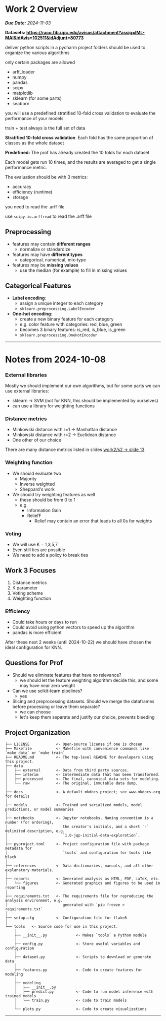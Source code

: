 # Work 2 Overview

***Due Date:** 2024-11-03*

**Datasets: https://raco.fib.upc.edu/avisos/attachment?assig=IML-MAI&idAvis=102511&idAdjunt=80773**

deliver python scripts in a pycharm project
folders should be used to organize the various algorithms

only certain packages are allowed
- arff_loader
- numpy
- pandas
- scipy
- matplotlib
- sklearn (for some parts)
- seaborn

you will use a predefined stratified 10-fold cross validation to evaluate the performance of your models

train + test always is the full set of data

**Stratified 10-fold cross validation**:
Each fold has the same proportion of classes as the whole dataset

**Predefined:**
The prof has already created the 10 folds for each dataset

Each model gets run 10 times, and the results are averaged to get a single performance metric.

The evaluation should be with 3 metrics:
- accuracy
- efficiency (runtime)
- storage

you need to read the .arff file

use `scipy.io.arffread` to read the .arff file

## Preprocessing

- features may contain **different ranges**
  - normalize or standardize
- features may have **different types**
  - categorical, numerical, mix-type
- features may be **missing values**
  - use the median (for example) to fill in missing values

## Categorical Features

- **Label encoding**:
  - assign a unique integer to each category
  - `sklearn.preprocessing.LabelEncoder`
- **One-hot encoding**:
  - create a new binary feature for each category
  - e.g. color feature with categories: red, blue, green
  - becomes 3 binary features: is_red, is_blue, is_green
  - `sklearn.preprocessing.OneHotEncoder`
---
# Notes from 2024-10-08

### External libraries

Mostly we should implement our own algorithms, but for some parts we can use external libraries:
- sklearn -> SVM (not for KNN, this should be implemented by ourselves)
- can use a library for weighting functions

### Distance metrics

- Minkowski distance with r=1 -> Manhattan distance
- Minkowski distance with r=2 -> Euclidean distance
- One other of our choice

There are many distance metrics listed in slides [work2/s2 -> slide 13](../slides/SuportWork2_2024_wide_ALL_s2.pdf)

### Weighting function
- We should evaluate two
  - Majority
  - Inverse weighted
  - Sheppard's work
- We should try weighting features as well
  - these should be from 0 to 1
  - e.g.
    - Information Gain
    - ReliefF
      - Relief may contain an error that leads to all 0s for weights

### Voting
- We will use K = 1,3,5,7
- Even still ties are possible
- We need to add a policy to break ties

## Work 3 Focuses
1. Distance metrics
2. K parameter
3. Voting scheme
4. Weighting function

### Efficiency
- Could take hours or days to run
- Could avoid using python vectors to speed up the algorithm
- pandas is more efficient

After these next 2 weeks (until 2024-10-22) we should have chosen the ideal configuration for KNN.

## Questions for Prof
- Should we eliminate features that have no relevance?
  - we should let the feature weighting algorithm decide this, and some may have near zero weight
- Can we use scikit-learn pipelines?
  - yes
- Slicing and preprocessing datasets. Should we merge the dataframes before processing or leave them separate?
  - we can choose
  - let's keep them separate and justify our choice, prevents bleeding

## Project Organization

```
├── LICENSE            <- Open-source license if one is chosen
├── Makefile           <- Makefile with convenience commands like `make data` or `make train`
├── README.md          <- The top-level README for developers using this project.
├── data
│   ├── external       <- Data from third party sources.
│   ├── interim        <- Intermediate data that has been transformed.
│   ├── processed      <- The final, canonical data sets for modeling.
│   └── raw            <- The original, immutable data dump.
│
├── docs               <- A default mkdocs project; see www.mkdocs.org for details
│
├── models             <- Trained and serialized models, model predictions, or model summaries
│
├── notebooks          <- Jupyter notebooks. Naming convention is a number (for ordering),
│                         the creator's initials, and a short `-` delimited description, e.g.
│                         `1.0-jqp-initial-data-exploration`.
│
├── pyproject.toml     <- Project configuration file with package metadata for 
│                         `tools` and configuration for tools like black
│
├── references         <- Data dictionaries, manuals, and all other explanatory materials.
│
├── reports            <- Generated analysis as HTML, PDF, LaTeX, etc.
│   └── figures        <- Generated graphics and figures to be used in reporting
│
├── requirements.txt   <- The requirements file for reproducing the analysis environment, e.g.
│                         generated with `pip freeze > requirements.txt`
│
├── setup.cfg          <- Configuration file for flake8
│
└── tools   <- Source code for use in this project.
    │
    ├── __init__.py             <- Makes `tools` a Python module
    │
    ├── config.py               <- Store useful variables and configuration
    │
    ├── dataset.py              <- Scripts to download or generate data
    │
    ├── features.py             <- Code to create features for modeling
    │
    ├── modeling                
    │   ├── __init__.py 
    │   ├── predict.py          <- Code to run model inference with trained models          
    │   └── train.py            <- Code to train models
    │
    └── plots.py                <- Code to create visualizations
```

--------